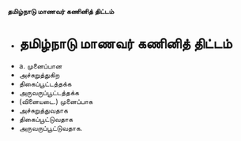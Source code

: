 **தமிழ்நாடு மாணவர் கணினித் திட்டம்**
- # தமிழ்நாடு மாணவர் கணினித் திட்டம்
- a. முனைப்பான
- அச்சுறுத்துகிற
- திகைப்பூட்டத்தக்க
- அருவருப்பூட்டத்தக்க
- (வினையடை.) முனைப்பாக
- அச்சுறுத்துவதாக
- திகைப்பூட்டுவதாக
- அருவருப்பூட்டுவதாக.

